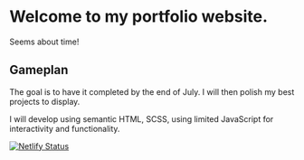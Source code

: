<h1>Welcome to my portfolio website.</h1>
<p>Seems about time!</p>
<h2>Gameplan</h2>
<p>The goal is to have it completed by the end of July. I will then polish my best projects to display.</p>
<p>I will develop using semantic HTML, SCSS, using limited JavaScript for interactivity and functionality.</p>

[![Netlify Status](https://api.netlify.com/api/v1/badges/02fc0357-a51f-4b6f-9606-95c9ca954432/deploy-status)](https://app.netlify.com/sites/tender-ptolemy-18ace5/deploys)
